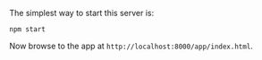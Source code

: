 The simplest way to start
this server is:

```
npm start
```

Now browse to the app at `http://localhost:8000/app/index.html`.
